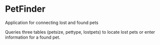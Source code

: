 # PetFinder
Application for connecting lost and found pets

Queries three tables (petsize, pettype, lostpets) to locate lost pets or enter information
for a found pet.
